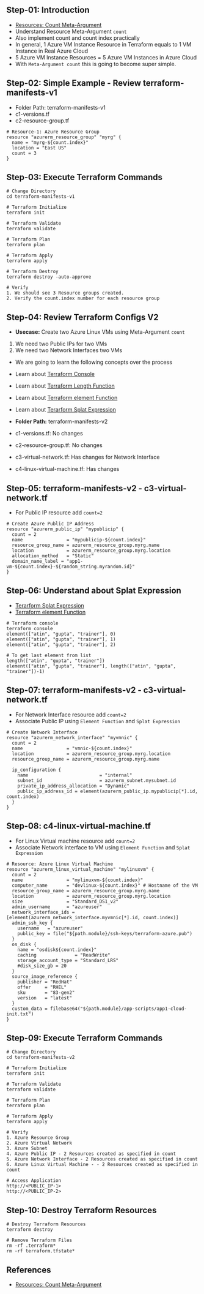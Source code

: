 ## Step-01: Introduction
- [Resources: Count Meta-Argument](https://www.terraform.io/docs/language/meta-arguments/count.html)
- Understand Resource Meta-Argument `count`
- Also implement count and count index practically
- In general, 1 Azure VM Instance Resource in Terraform equals to 1 VM Instance in Real Azure Cloud
- 5 Azure VM Instance Resources = 5 Azure VM Instances in Azure Cloud
- With `Meta-Argument count` this is going to become super simple.

## Step-02: Simple Example - Review terraform-manifests-v1
- Folder Path: terraform-manifests-v1
- c1-versions.tf
- c2-resource-group.tf
```t
# Resource-1: Azure Resource Group
resource "azurerm_resource_group" "myrg" {
  name = "myrg-${count.index}"
  location = "East US"
  count = 3
}
```

## Step-03: Execute Terraform Commands
```t
# Change Directory
cd terraform-manifests-v1

# Terraform Initialize
terraform init

# Terraform Validate
terraform validate

# Terraform Plan
terraform plan

# Terraform Apply
terraform apply

# Terraform Destroy
terraform destroy -auto-approve

# Verify
1. We should see 3 Resource groups created.
2. Verify the count.index number for each resource group
```

## Step-04: Review Terraform Configs V2
- **Usecase:** Create two Azure Linux VMs using Meta-Argument `count`
1. We need two Public IPs for two VMs
2. We need two Network Interfaces two VMs
- We are going to learn the following concepts over the process
- Learn about [Terraform Console](https://www.terraform.io/docs/cli/commands/console.html)
- Learn about [Terraform Length Function](https://www.terraform.io/docs/language/functions/length.html)
- Learn about [Terraform element Function](https://www.terraform.io/docs/language/functions/element.html)
- Learn about [Terarform Splat Expression](https://www.terraform.io/docs/language/expressions/splat.html)

- **Folder Path:** terraform-manifests-v2
- c1-versions.tf: No changes
- c2-resource-group.tf: No changes
- c3-virtual-network.tf: Has changes for Network Interface
- c4-linux-virtual-machine.tf: Has changes

## Step-05: terraform-manifests-v2 - c3-virtual-network.tf
- For Public IP resource add `count=2`
```t
# Create Azure Public IP Address
resource "azurerm_public_ip" "mypublicip" {
  count = 2
  name                = "mypublicip-${count.index}"
  resource_group_name = azurerm_resource_group.myrg.name
  location            = azurerm_resource_group.myrg.location
  allocation_method   = "Static"
  domain_name_label = "app1-vm-${count.index}-${random_string.myrandom.id}"  
}
```

## Step-06: Understand about Splat Expression
- [Terarform Splat Expression](https://www.terraform.io/docs/language/expressions/splat.html)
- [Terraform element Function](https://www.terraform.io/docs/language/functions/element.html)
```t
# Terraform console
terraform console
element(["atin", "gupta", "trainer"], 0)
element(["atin", "gupta", "trainer"], 1)
element(["atin", "gupta", "trainer"], 2)

# To get last element from list
length(["atin", "gupta", "trainer"])
element(["atin", "gupta", "trainer"], length(["atin", "gupta", "trainer"])-1)
```

## Step-07: terraform-manifests-v2 - c3-virtual-network.tf
- For Network Interface resource add `count=2`
- Associate Public IP using `Element Function` and `Splat Expression`
```t
# Create Network Interface
resource "azurerm_network_interface" "myvmnic" {
  count = 2
  name                = "vmnic-${count.index}"
  location            = azurerm_resource_group.myrg.location
  resource_group_name = azurerm_resource_group.myrg.name

  ip_configuration {
    name                          = "internal"
    subnet_id                     = azurerm_subnet.mysubnet.id
    private_ip_address_allocation = "Dynamic"
    public_ip_address_id = element(azurerm_public_ip.mypublicip[*].id, count.index)
  }
}
```

## Step-08: c4-linux-virtual-machine.tf
- For Linux Virtual machine resource add `count=2`
- Associate Network interface to VM using `Element Function` and `Splat Expression`
```t
# Resource: Azure Linux Virtual Machine
resource "azurerm_linux_virtual_machine" "mylinuxvm" {
  count = 2
  name                = "mylinuxvm-${count.index}"
  computer_name       = "devlinux-${count.index}" # Hostname of the VM
  resource_group_name = azurerm_resource_group.myrg.name
  location            = azurerm_resource_group.myrg.location
  size                = "Standard_DS1_v2"
  admin_username      = "azureuser"
  network_interface_ids = [element(azurerm_network_interface.myvmnic[*].id, count.index)]
  admin_ssh_key {
    username   = "azureuser"
    public_key = file("${path.module}/ssh-keys/terraform-azure.pub")
  }
  os_disk {
    name = "osdisk${count.index}"
    caching              = "ReadWrite"
    storage_account_type = "Standard_LRS"
    #disk_size_gb = 20
  }
  source_image_reference {
    publisher = "RedHat"
    offer     = "RHEL"
    sku       = "83-gen2"
    version   = "latest"
  }
  custom_data = filebase64("${path.module}/app-scripts/app1-cloud-init.txt")
}
```


## Step-09: Execute Terraform Commands
```t
# Change Directory
cd terraform-manifests-v2

# Terraform Initialize
terraform init

# Terraform Validate
terraform validate

# Terraform Plan
terraform plan

# Terraform Apply
terraform apply

# Verify
1. Azure Resource Group
2. Azure Virtual Network
3. Azure Subnet
4. Azure Public IP - 2 Resources created as specified in count
5. Azure Network Interface - 2 Resources created as specified in count
6. Azure Linux Virtual Machine - - 2 Resources created as specified in count

# Access Application
http://<PUBLIC_IP-1>
http://<PUBLIC_IP-2>
```

## Step-10: Destroy Terraform Resources
```t
# Destroy Terraform Resources
terraform destroy

# Remove Terraform Files
rm -rf .terraform*
rm -rf terraform.tfstate*
```

## References
- [Resources: Count Meta-Argument](https://www.terraform.io/docs/language/meta-arguments/count.html)
